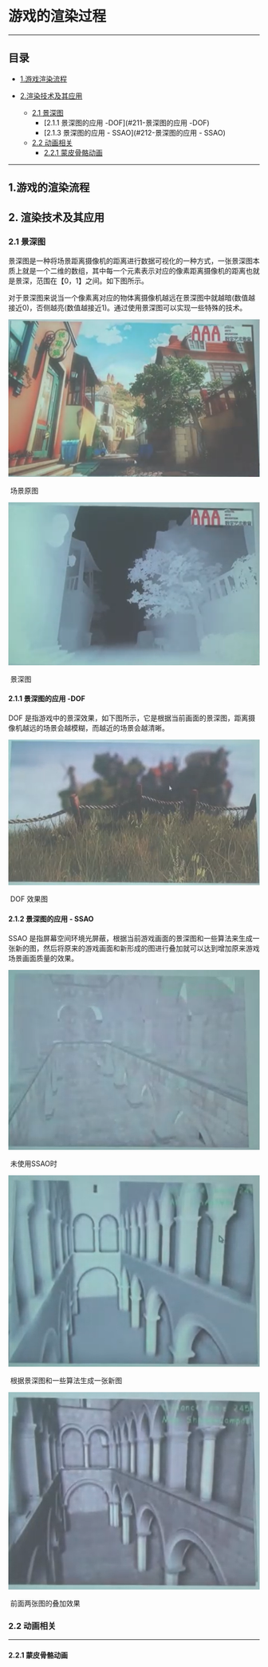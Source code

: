# **游戏的渲染过程**

-------------
## 目录
* [1.游戏渲染流程](#1-游戏的渲染流程)

* [2.渲染技术及其应用](#2-渲染技术及其应用)

  * [2.1 景深图](#21-景深图)
    * [2.1.1 景深图的应用 -DOF](#211-景深图的应用 -DOF)
    * [2.1.3 景深图的应用 - SSAO](#212-景深图的应用 - SSAO)
  * [2.2 动画相关 ](#22-动画相关)
    * [2.2.1 蒙皮骨骼动画](#221-蒙皮骨骼动画)
  
  
  
  

----------------
## 1.游戏的渲染流程

## 2. 渲染技术及其应用

### 2.1 景深图

景深图是一种将场景距离摄像机的距离进行数据可视化的一种方式，一张景深图本质上就是一个二维的数组，其中每一个元素表示对应的像素距离摄像机的距离也就是景深，范围在【0，1】之间。如下图所示。

对于景深图来说当一个像素离对应的物体离摄像机越远在景深图中就越暗(数值越接近0)，否侧越亮(数值越接近1)。通过使用景深图可以实现一些特殊的技术。

![](..\pic\n-游戏场景图.png)

​											场景原图



![](../pic/n-景深图.png)

​																				景深图

#### 2.1.1 景深图的应用 -DOF

DOF 是指游戏中的景深效果，如下图所示，它是根据当前画面的景深图，距离摄像机越远的场景会越模糊，而越近的场景会越清晰。

![](../pic/n-DOF.png)

​																			DOF 效果图

#### 2.1.2 景深图的应用 - SSAO

SSAO 是指屏幕空间环境光屏蔽，根据当前游戏画面的景深图和一些算法来生成一张新的图，然后将原来的游戏画面和新形成的图进行叠加就可以达到增加原来游戏场景画面质量的效果。

![](../pic/n-SSAO1.png)

​																		未使用SSAO时

![](../pic/n-SSAO2.png)

​																根据景深图和一些算法生成一张新图

![](../pic/n-SSAO3.png)

​																	前面两张图的叠加效果

### 2.2 动画相关

------

#### 2.2.1 蒙皮骨骼动画